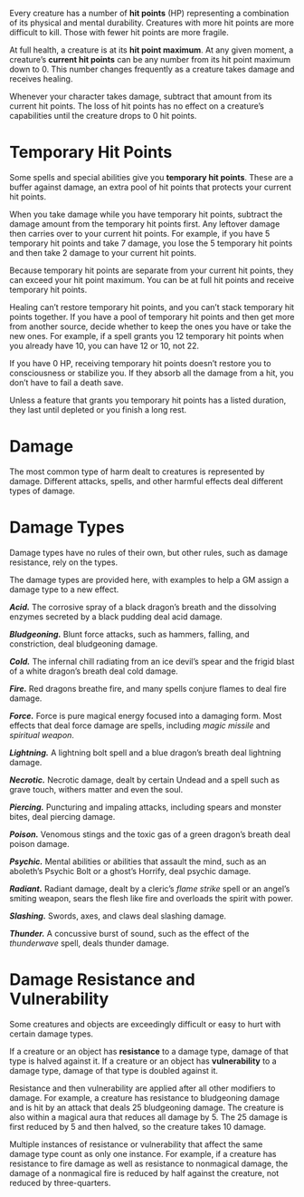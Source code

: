 Every creature has a number of **hit points** (HP) representing a combination of its physical and mental durability. Creatures with more hit points are more difficult to kill. Those with fewer hit points are more fragile.

At full health, a creature is at its **hit point maximum**. At any given moment, a creature’s **current hit points** can be any number from its hit point maximum down to 0. This number changes frequently as a creature takes damage and receives healing.

Whenever your character takes damage, subtract that amount from its current hit points. The loss of hit points has no effect on a creature’s capabilities until the creature drops to 0 hit points.
# Temporary Hit Points
Some spells and special abilities give you **temporary hit points**. These are a buffer against damage, an extra pool of hit points that protects your current hit points.

When you take damage while you have temporary hit points, subtract the damage amount from the temporary hit points first. Any leftover damage then carries over to your current hit points. For example, if you have 5 temporary hit points and take 7 damage, you lose the 5 temporary hit points and then take 2 damage to your current hit points.

Because temporary hit points are separate from your current hit points, they can exceed your hit point maximum. You can be at full hit points and receive temporary hit points.

Healing can’t restore temporary hit points, and you can’t stack temporary hit points together. If you have a pool of temporary hit points and then get more from another source, decide whether to keep the ones you have or take the new ones. For example, if a spell grants you 12 temporary hit points when you already have 10, you can have 12 or 10, not 22.

If you have 0 HP, receiving temporary hit points doesn’t restore you to consciousness or stabilize you. If they absorb all the damage from a hit, you don’t have to fail a death save.

Unless a feature that grants you temporary hit points has a listed duration, they last until depleted or you finish a long rest.
# Damage
The most common type of harm dealt to creatures is represented by damage. Different attacks, spells, and other harmful effects deal different types of damage.
# Damage Types
Damage types have no rules of their own, but other rules, such as damage resistance, rely on the types.

The damage types are provided here, with examples to help a GM assign a damage type to a new effect.

***Acid.*** The corrosive spray of a black dragon’s breath and the dissolving enzymes secreted by a black pudding deal acid damage.

***Bludgeoning.*** Blunt force attacks, such as hammers, falling, and constriction, deal bludgeoning damage.

***Cold.*** The infernal chill radiating from an ice devil’s spear and the frigid blast of a white dragon’s breath deal cold damage.

***Fire.*** Red dragons breathe fire, and many spells conjure flames to deal fire damage.

***Force.*** Force is pure magical energy focused into a damaging form. Most effects that deal force damage are spells, including *magic missile* and *spiritual weapon*.

***Lightning.*** A lightning bolt spell and a blue dragon’s breath deal lightning damage.

***Necrotic.*** Necrotic damage, dealt by certain Undead and a spell such as grave touch, withers matter and even the soul.

***Piercing.*** Puncturing and impaling attacks, including spears and monster bites, deal piercing damage.

***Poison.*** Venomous stings and the toxic gas of a green dragon’s breath deal poison damage.

***Psychic.*** Mental abilities or abilities that assault the mind, such as an aboleth’s Psychic Bolt or a ghost’s Horrify, deal psychic damage.

***Radiant.*** Radiant damage, dealt by a cleric’s *flame strike* spell or an angel’s smiting weapon, sears the flesh like fire and overloads the spirit with power.

***Slashing.*** Swords, axes, and claws deal slashing damage.

***Thunder.*** A concussive burst of sound, such as the effect of the *thunderwave* spell, deals thunder damage.
# Damage Resistance and Vulnerability
Some creatures and objects are exceedingly difficult or easy to hurt with certain damage types.

If a creature or an object has **resistance** to a damage type, damage of that type is halved against it. If a creature or an object has **vulnerability** to a damage type, damage of that type is doubled against it.

Resistance and then vulnerability are applied after all other modifiers to damage. For example, a creature has resistance to bludgeoning damage and is hit by an attack that deals 25 bludgeoning damage. The creature is also within a magical aura that reduces all damage by 5. The 25 damage is first reduced by 5 and then halved, so the creature takes 10 damage.

Multiple instances of resistance or vulnerability that affect the same damage type count as only one instance. For example, if a creature has resistance to fire damage as well as resistance to nonmagical damage, the damage of a nonmagical fire is reduced by half against the creature, not reduced by three-quarters.